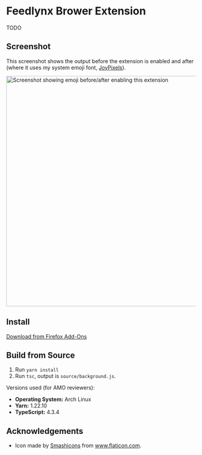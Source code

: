 # Feedlynx Brower Extension

TODO

## Screenshot

This screenshot shows the output before the extension is enabled and after
(where it uses my system emoji font, [JoyPixels](https://www.joypixels.com/)).

<img src="screenshots/Screenshot.png" width="613" alt="Screenshot showing emoji before/after enabling this extension">

## Install

[Download from Firefox Add-Ons](https://addons.mozilla.org/en-US/firefox/addon/github-system-emoji/)

## Build from Source

1. Run `yarn install`
2. Run `tsc`, output is `source/background.js`.

Versions used (for AMO reviewers):

* **Operating System:** Arch Linux
* **Yarn:** 1.22.10
* **TypeScript:** 4.3.4

## Acknowledgements

* Icon made by <a href="https://www.flaticon.com/authors/smashicons" title="Smashicons">Smashicons</a>
  from <a href="https://www.flaticon.com/" title="Flaticon">www.flaticon.com</a>.
